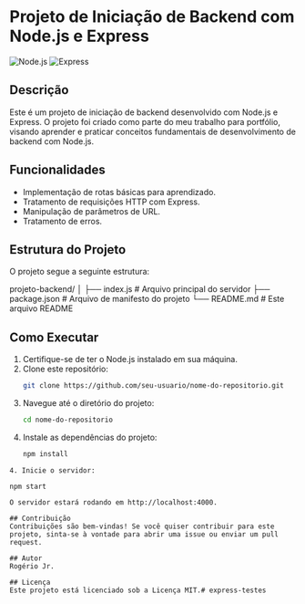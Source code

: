 # Projeto de Iniciação de Backend com Node.js e Express

![Node.js](https://img.shields.io/badge/Node.js-v14.17.0-green)
![Express](https://img.shields.io/badge/Express-v4.17.1-blue)

## Descrição

Este é um projeto de iniciação de backend desenvolvido com Node.js e Express. O projeto foi criado como parte do meu trabalho para portfólio, visando aprender e praticar conceitos fundamentais de desenvolvimento de backend com Node.js.

## Funcionalidades

- Implementação de rotas básicas para aprendizado.
- Tratamento de requisições HTTP com Express.
- Manipulação de parâmetros de URL.
- Tratamento de erros.

## Estrutura do Projeto

O projeto segue a seguinte estrutura:

projeto-backend/
│
├── index.js # Arquivo principal do servidor
├── package.json # Arquivo de manifesto do projeto
└── README.md # Este arquivo README


## Como Executar

1. Certifique-se de ter o Node.js instalado em sua máquina.
2. Clone este repositório:
   ```bash
   git clone https://github.com/seu-usuario/nome-do-repositorio.git
   ```
3. Navegue até o diretório do projeto:
    ```bash
    cd nome-do-repositorio

4. Instale as dependências do projeto:
    ```bash
    npm install
  ```
4. Inicie o servidor:

npm start

O servidor estará rodando em http://localhost:4000.

## Contribuição
Contribuições são bem-vindas! Se você quiser contribuir para este projeto, sinta-se à vontade para abrir uma issue ou enviar um pull request.

## Autor
Rogério Jr.

## Licença
Este projeto está licenciado sob a Licença MIT.# express-testes
